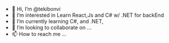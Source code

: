 - 👋 Hi, I’m @tekibonvi
- 👀 I’m interested in Learn React,Js and C# w/ .NET for backEnd 
- 🌱 I’m currently learning C#, and .NET,
- 💞️ I’m looking to collaborate on ...
- 📫 How to reach me ...

<!---
tekibonvi/tekibonvi is a ✨ special ✨ repository because its `README.md` (this file) appears on your GitHub profile.
You can click the Preview link to take a look at your changes.
--->
